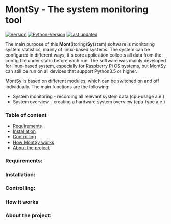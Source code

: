 # MontSy - The system monitoring tool

[![Version](https://img.shields.io/badge/Version-0.9.1%20(beta)%20-orange)]() 
[![Python-Version](https://img.shields.io/badge/Python-3.5.3-blue)]()
[![last updated](https://img.shields.io/badge/last%20update-15/04/2021-9cf)]()

The main purpose of this **Mont**(itoring)**Sy**(stem) software is monitoring system statistics, mainly of linux-based systems. The system can be configured in different ways, it's core application collects all data from the config file under static before each run. The software was mainly developed for linux-based system, especially for Raspberry Pi OS systems, but MontSy can still be run on all devices that support Python3.5 or higher. 

MontSy is based on different modules, which can be switched on and off individually. 
The main functions are the following:
- System monitoring - recording all relevant system data (cpu-usage a.e.)
- System overview - creating a hardware system overview (cpu-type a.e.)


### Table of content
* [Requirements](#requirements)
* [Installation](#installation)
* [Controlling](#controlling)
* [How MontSy works](#how-it-works)
* [About the project](#about-the-project)

### Requirements:

### Installation: 

### Controlling:

### How it works

### About the project: 

